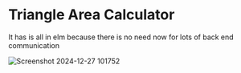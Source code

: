 # Triangle Area Calculator 
It has is all in elm because there is no need now for lots of back end communication 

![Screenshot 2024-12-27 101752](https://github.com/user-attachments/assets/3f07f920-6425-4a65-af19-71fd974eb955)
